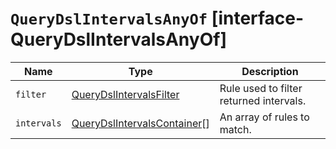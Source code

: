# `QueryDslIntervalsAnyOf` [interface-QueryDslIntervalsAnyOf]

| Name | Type | Description |
| - | - | - |
| `filter` | [QueryDslIntervalsFilter](./QueryDslIntervalsFilter.md) | Rule used to filter returned intervals. |
| `intervals` | [QueryDslIntervalsContainer](./QueryDslIntervalsContainer.md)[] | An array of rules to match. |
